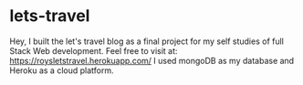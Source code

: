 # lets-travel
Hey, I built the let's travel blog as a final project for my self studies of full Stack Web development.
Feel free to visit at: https://roysletstravel.herokuapp.com/
I used mongoDB as my database and Heroku as a cloud platform.


